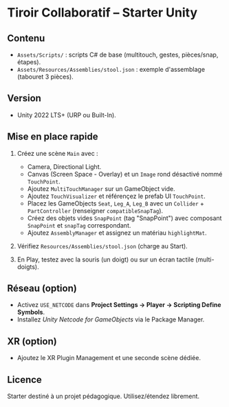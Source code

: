 # Tiroir Collaboratif – Starter Unity

## Contenu
- `Assets/Scripts/` : scripts C# de base (multitouch, gestes, pièces/snap, étapes).
- `Assets/Resources/Assemblies/stool.json` : exemple d'assemblage (tabouret 3 pièces).

## Version
- Unity 2022 LTS+ (URP ou Built-In).

## Mise en place rapide
1. Créez une scène `Main` avec :
   - Camera, Directional Light.
   - Canvas (Screen Space - Overlay) et un `Image` rond désactivé nommé `TouchPoint`.
   - Ajoutez `MultiTouchManager` sur un GameObject vide.
   - Ajoutez `TouchVisualizer` et référençez le prefab UI `TouchPoint`.
   - Placez les GameObjects `Seat`, `Leg_A`, `Leg_B` avec un `Collider` + `PartController` (renseigner `compatibleSnapTag`).
   - Créez des objets vides `SnapPoint` (tag "SnapPoint") avec composant `SnapPoint` et `snapTag` correspondant.
   - Ajoutez `AssemblyManager` et assignez un matériau `highlightMat`.

2. Vérifiez `Resources/Assemblies/stool.json` (charge au Start).

3. En Play, testez avec la souris (un doigt) ou sur un écran tactile (multi-doigts).

## Réseau (option)
- Activez `USE_NETCODE` dans **Project Settings → Player → Scripting Define Symbols**.
- Installez *Unity Netcode for GameObjects* via le Package Manager.

## XR (option)
- Ajoutez le XR Plugin Management et une seconde scène dédiée.

## Licence
Starter destiné à un projet pédagogique. Utilisez/étendez librement.
